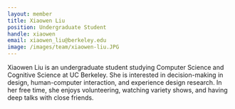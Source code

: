 ```yaml
---
layout: member
title: Xiaowen Liu
position: Undergraduate Student
handle: xiaowen
email: xiaowen_liu@berkeley.edu
image: /images/team/xiaowen-liu.JPG
---
```


Xiaowen Liu is an undergraduate student studying Computer Science and Cognitive Science at UC Berkeley. She is interested in decision-making in design, human-computer interaction, and experience design research. In her free time, she enjoys volunteering, watching variety shows, and having deep talks with close friends. 
